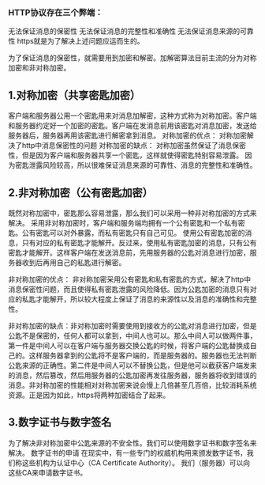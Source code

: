 ### HTTP协议存在三个弊端：
无法保证消息的保密性
无法保证消息的完整性和准确性
无法保证消息来源的可靠性
https就是为了解决上述问题应运而生的。

为了保证消息的保密性，就需要用到加密和解密。加解密算法目前主流的分为对称加密和非对称加密。
## 1.对称加密（共享密匙加密）
客户端和服务器公用一个密匙用来对消息加解密，这种方式称为对称加密。客户端和服务器约定好一个加密的密匙。客户端在发消息前用该密匙对消息加密，发送给服务器后，服务器再用该密匙进行解密拿到消息。
对称加密的优点：
对称加密解决了http中消息保密性的问题
对称加密的缺点：
对称加密虽然保证了消息保密性，但是因为客户端和服务器共享一个密匙，这样就使得密匙特别容易泄露。
因为密匙泄露风险较高，所以很难保证消息来源的可靠性、消息的完整性和准确性。

## 2.非对称加密（公有密匙加密）
既然对称加密中，密匙那么容易泄露，那么我们可以采用一种非对称加密的方式来解决。
采用非对称加密时，客户端和服务端均拥有一个公有密匙和一个私有密匙。公有密匙可以对外暴露，而私有密匙只有自己可见。
使用公有密匙加密的消息，只有对应的私有密匙才能解开。反过来，使用私有密匙加密的消息，只有公有密匙才能解开。这样客户端在发送消息前，先用服务器的公匙对消息进行加密，服务器收到后再用自己的私匙进行解密。

非对称加密的优点：
非对称加密采用公有密匙和私有密匙的方式，解决了http中消息保密性问题，而且使得私有密匙泄露的风险降低。因为公匙加密的消息只有对应的私匙才能解开，所以较大程度上保证了消息的来源性以及消息的准确性和完整性。

非对称加密的缺点：非对称加密时需要使用到接收方的公匙对消息进行加密，但是公匙不是保密的，任何人都可以拿到，中间人也可以。那么中间人可以做两件事，第一件是中间人可以在客户端与服务器交换公匙的时候，将客户端的公匙替换成自己的。这样服务器拿到的公匙将不是客户端的，而是服务器的。服务器也无法判断公匙来源的正确性。第二件是中间人可以不替换公匙，但是他可以截获客户端发来的消息，然后篡改，然后用服务器的公匙加密再发往服务器，服务器将收到错误的消息。非对称加密的性能相对对称加密来说会慢上几倍甚至几百倍，比较消耗系统资源。正是因为如此，https将两种加密结合了起来。

## 3.数字证书与数字签名
为了解决非对称加密中公匙来源的不安全性。我们可以使用数字证书和数字签名来解决。
数字证书的申请
在现实中，有一些专门的权威机构用来颁发数字证书，我们称这些机构为认证中心（CA Certificate Authority）。
我们（服务器）可以向这些CA来申请数字证书。